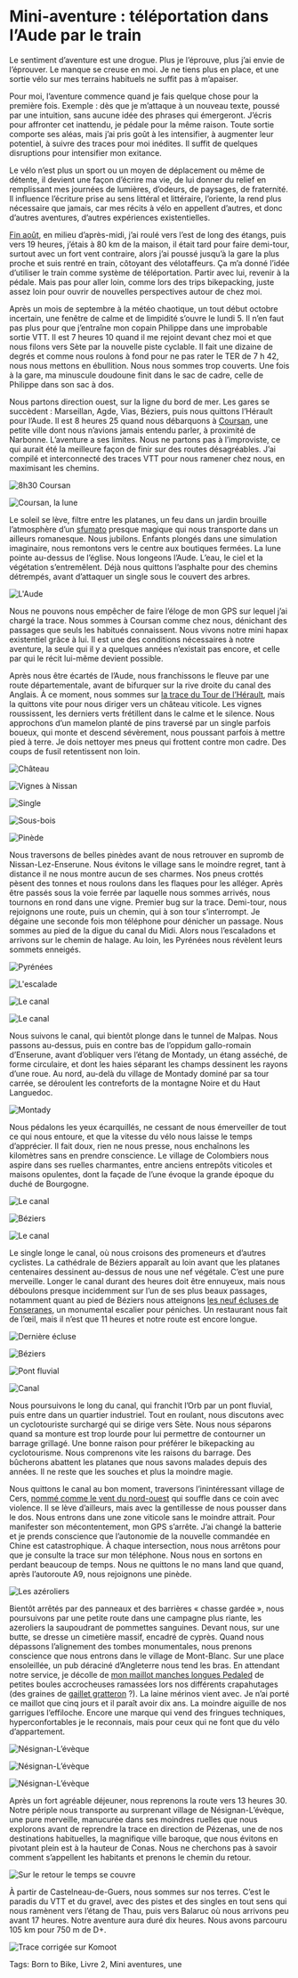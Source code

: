 # Mini-aventure : téléportation dans l’Aude par le train

Le sentiment d’aventure est une drogue. Plus je l’éprouve, plus j’ai envie de l’éprouver. Le manque se creuse en moi. Je ne tiens plus en place, et une sortie vélo sur mes terrains habituels ne suffit pas à m’apaiser.

Pour moi, l’aventure commence quand je fais quelque chose pour la première fois. Exemple : dès que je m’attaque à un nouveau texte, poussé par une intuition, sans aucune idée des phrases qui émergeront. J’écris pour affronter cet inattendu, je pédale pour la même raison. Toute sortie comporte ses aléas, mais j’ai pris goût à les intensifier, à augmenter leur potentiel, à suivre des traces pour moi inédites. Il suffit de quelques disruptions pour intensifier mon exitance.

Le vélo n’est plus un sport ou un moyen de déplacement ou même de détente, il devient une façon d’écrire ma vie, de lui donner du relief en remplissant mes journées de lumières, d’odeurs, de paysages, de fraternité. Il influence l’écriture prise au sens littéral et littéraire, l’oriente, la rend plus nécessaire que jamais, car mes récits à vélo en appellent d’autres, et donc d’autres aventures, d’autres expériences existentielles.

[Fin août](https://www.strava.com/activities/3971747412), en milieu d’après-midi, j’ai roulé vers l’est de long des étangs, puis vers 19 heures, j’étais à 80 km de la maison, il était tard pour faire demi-tour, surtout avec un fort vent contraire, alors j’ai poussé jusqu’à la gare la plus proche et suis rentré en train, côtoyant des vélotaffeurs. Ça m’a donné l’idée d’utiliser le train comme système de téléportation. Partir avec lui, revenir à la pédale. Mais pas pour aller loin, comme lors des trips bikepacking, juste assez loin pour ouvrir de nouvelles perspectives autour de chez moi.

Après un mois de septembre à la météo chaotique, un tout début octobre incertain, une fenêtre de calme et de limpidité s’ouvre le lundi 5. Il n’en faut pas plus pour que j’entraîne mon copain Philippe dans une improbable sortie VTT. Il est 7 heures 10 quand il me rejoint devant chez moi et que nous filons vers Sète par la nouvelle piste cyclable. Il fait une dizaine de degrés et comme nous roulons à fond pour ne pas rater le TER de 7 h 42, nous nous mettons en ébullition. Nous nous sommes trop couverts. Une fois à la gare, ma minuscule doudoune finit dans le sac de cadre, celle de Philippe dans son sac à dos.

Nous partons direction ouest, sur la ligne du bord de mer. Les gares se succèdent : Marseillan, Agde, Vias, Béziers, puis nous quittons l’Hérault pour l’Aude. Il est 8 heures 25 quand nous débarquons à [Coursan](https://fr.wikipedia.org/wiki/Coursan), une petite ville dont nous n’avions jamais entendu parler, à proximité de Narbonne. L’aventure a ses limites. Nous ne partons pas à l’improviste, ce qui aurait été la meilleure façon de finir sur des routes désagréables. J’ai compilé et interconnecté des traces VTT pour nous ramener chez nous, en maximisant les chemins.

![8h30 Coursan](https://tcrouzet.com/images_tc/2020/10/IMG_3978.jpeg)

![Coursan, la lune](https://tcrouzet.com/images_tc/2020/10/IMG_3983.jpeg)

Le soleil se lève, filtre entre les platanes, un feu dans un jardin brouille l’atmosphère d’un [sfumato](https://fr.wikipedia.org/wiki/Sfumato#:~:text=Le%20sfumato%20est%20une%20technique,une%20texture%20lisse%20et%20transparente.) presque magique qui nous transporte dans un ailleurs romanesque. Nous jubilons. Enfants plongés dans une simulation imaginaire, nous remontons vers le centre aux boutiques fermées. La lune pointe au-dessus de l’église. Nous longeons l’Aude. L’eau, le ciel et la végétation s’entremêlent. Déjà nous quittons l’asphalte pour des chemins détrempés, avant d’attaquer un single sous le couvert des arbres.

![L'Aude](https://tcrouzet.com/images_tc/2020/10/IMG_3987.jpeg)

Nous ne pouvons nous empêcher de faire l’éloge de mon GPS sur lequel j’ai chargé la trace. Nous sommes à Coursan comme chez nous, dénichant des passages que seuls les habitués connaissent. Nous vivons notre mini hapax existentiel grâce à lui. Il est une des conditions nécessaires à notre aventure, la seule qui il y a quelques années n’existait pas encore, et celle par qui le récit lui-même devient possible.

Après nous être écartés de l’Aude, nous franchissons le fleuve par une route départementale, avant de bifurquer sur la rive droite du canal des Anglais. À ce moment, nous sommes sur [la trace du Tour de l’Hérault](https://tcrouzet.com/gth/), mais la quittons vite pour nous diriger vers un château viticole. Les vignes roussissent, les derniers verts frétillent dans le calme et le silence. Nous approchons d’un mamelon planté de pins traversé par un single parfois boueux, qui monte et descend sévèrement, nous poussant parfois à mettre pied à terre. Je dois nettoyer mes pneus qui frottent contre mon cadre. Des coups de fusil retentissent non loin.

![Château](https://tcrouzet.com/images_tc/2020/10/IMG_3992.jpeg)

![Vignes à Nissan](https://tcrouzet.com/images_tc/2020/10/IMG_4002.jpeg)

![Single](https://tcrouzet.com/images_tc/2020/10/IMG_4004.jpeg)

![Sous-bois](https://tcrouzet.com/images_tc/2020/10/IMG_4006.jpeg)

![Pinède](https://tcrouzet.com/images_tc/2020/10/IMG_4009.jpeg)

Nous traversons de belles pinèdes avant de nous retrouver en supromb de Nissan-Lez-Enserune. Nous évitons le village sans le moindre regret, tant à distance il ne nous montre aucun de ses charmes. Nos pneus crottés pèsent des tonnes et nous roulons dans les flaques pour les alléger. Après être passés sous la voie ferrée par laquelle nous sommes arrivés, nous tournons en rond dans une vigne. Premier bug sur la trace. Demi-tour, nous rejoignons une route, puis un chemin, qui à son tour s’interrompt. Je dégaine une seconde fois mon téléphone pour dénicher un passage. Nous sommes au pied de la digue du canal du Midi. Alors nous l’escaladons et arrivons sur le chemin de halage. Au loin, les Pyrénées nous révèlent leurs sommets enneigés.

![Pyrénées](https://tcrouzet.com/images_tc/2020/10/IMG_4014.jpeg)

![L'escalade](https://tcrouzet.com/images_tc/2020/10/IMG_4017.jpeg)

![Le canal](https://tcrouzet.com/images_tc/2020/10/IMG_4023.jpeg)

![Le canal](https://tcrouzet.com/images_tc/2020/10/IMG_4025.jpeg)

Nous suivons le canal, qui bientôt plonge dans le tunnel de Malpas. Nous passons au-dessus, puis en contre bas de l’oppidum gallo-romain d’Enserune, avant d’obliquer vers l’étang de Montady, un étang asséché, de forme circulaire, et dont les haies séparant les champs dessinent les rayons d’une roue. Au nord, au-delà du village de Montady dominé par sa tour carrée, se déroulent les contreforts de la montagne Noire et du Haut Languedoc.

![Montady](https://tcrouzet.com/images_tc/2020/10/IMG_4031.jpeg)

Nous pédalons les yeux écarquillés, ne cessant de nous émerveiller de tout ce qui nous entoure, et que la vitesse du vélo nous laisse le temps d’apprécier. Il fait doux, rien ne nous presse, nous enchaînons les kilomètres sans en prendre conscience. Le village de Colombiers nous aspire dans ses ruelles charmantes, entre anciens entrepôts viticoles et maisons opulentes, dont la façade de l’une évoque la grande époque du duché de Bourgogne.

![Le canal](https://tcrouzet.com/images_tc/2020/10/IMG_4040.jpeg)

![Béziers](https://tcrouzet.com/images_tc/2020/10/IMG_4047.jpeg)

![Le canal](https://tcrouzet.com/images_tc/2020/10/IMG_4044.jpeg)

Le single longe le canal, où nous croisons des promeneurs et d’autres cyclistes. La cathédrale de Béziers apparaît au loin avant que les platanes centenaires dessinent au-dessus de nous une nef végétale. C’est une pure merveille. Longer le canal durant des heures doit être ennuyeux, mais nous déboulons presque incidemment sur l’un de ses plus beaux passages, notamment quant au pied de Béziers nous atteignons [les neuf écluses de Fonseranes](https://fr.wikipedia.org/wiki/%C3%89cluses_de_Fonseranes), un monumental escalier pour péniches. Un restaurant nous fait de l’œil, mais il n’est que 11 heures et notre route est encore longue.

![Dernière écluse](https://tcrouzet.com/images_tc/2020/10/IMG_4053.jpeg)

![Béziers](https://tcrouzet.com/images_tc/2020/10/IMG_4064.jpeg)

![Pont fluvial](https://tcrouzet.com/images_tc/2020/10/IMG_4075.jpeg)

![Canal](https://tcrouzet.com/images_tc/2020/10/IMG_4083.jpeg)

Nous poursuivons le long du canal, qui franchit l’Orb par un pont fluvial, puis entre dans un quartier industriel. Tout en roulant, nous discutons avec un cyclotouriste surchargé qui se dirige vers Sète. Nous nous séparons quand sa monture est trop lourde pour lui permettre de contourner un barrage grillagé. Une bonne raison pour préférer le bikepacking au cyclotourisme. Nous comprenons vite les raisons du barrage. Des bûcherons abattent les platanes que nous savons malades depuis des années. Il ne reste que les souches et plus la moindre magie.

Nous quittons le canal au bon moment, traversons l’inintéressant village de Cers, [nommé comme le vent du nord-ouest](https://fr.wikipedia.org/wiki/Cers_(vent)) qui souffle dans ce coin avec violence. Il se lève d’ailleurs, mais avec la gentillesse de nous pousser dans le dos. Nous entrons dans une zone viticole sans le moindre attrait. Pour manifester son mécontentement, mon GPS s’arrête. J’ai changé la batterie et je prends conscience que l’autonomie de la nouvelle commandée en Chine est catastrophique. À chaque intersection, nous nous arrêtons pour que je consulte la trace sur mon téléphone. Nous nous en sortons en perdant beaucoup de temps. Nous ne quittons le no mans land que quand, après l’autoroute A9, nous rejoignons une pinède.

![Les azéroliers](https://tcrouzet.com/images_tc/2020/10/IMG_4102.jpeg)

Bientôt arrêtés par des panneaux et des barrières « chasse gardée », nous poursuivons par une petite route dans une campagne plus riante, les azeroliers la saupoudrant de pommettes sanguines. Devant nous, sur une butte, se dresse un cimetière massif, encadré de cyprès. Quand nous dépassons l’alignement des tombes monumentales, nous prenons conscience que nous entrons dans le village de Mont-Blanc. Sur une place ensoleillée, un pub déraciné d’Angleterre nous tend les bras. En attendant notre service, je décolle de [mon maillot manches longues Pedaled](https://pedaled.com/fr_fr/homme-maillot-de-velo-merinos-manches-longues-bordeaux-essential) de petites boules accrocheuses ramassées lors nos différents crapahutages (des graines de [gaillet gratteron](https://fr.wikipedia.org/wiki/Gaillet_gratteron) ?). La laine mérinos vient avec. Je n’ai porté ce maillot que cinq jours et il paraît avoir dix ans. La moindre aiguille de nos garrigues l’effiloche. Encore une marque qui vend des fringues techniques, hyperconfortables je le reconnais, mais pour ceux qui ne font que du vélo d’appartement.

![Nésignan-L’évèque](https://tcrouzet.com/images_tc/2020/10/IMG_4107.jpeg)

![Nésignan-L’évèque](https://tcrouzet.com/images_tc/2020/10/IMG_4113.jpeg)

![Nésignan-L’évèque](https://tcrouzet.com/images_tc/2020/10/IMG_4116.jpeg)

Après un fort agréable déjeuner, nous reprenons la route vers 13 heures 30. Notre périple nous transporte au surprenant village de Nésignan-L’évèque, une pure merveille, manucurée dans ses moindres ruelles que nous explorons avant de reprendre la trace en direction de Pézenas, une de nos destinations habituelles, la magnifique ville baroque, que nous évitons en pivotant plein est à la hauteur de Conas. Nous ne cherchons pas à savoir comment s’appellent les habitants et prenons le chemin du retour.

![Sur le retour le temps se couvre](https://tcrouzet.com/images_tc/2020/10/IMG_4127.jpeg)

À partir de Castelneau-de-Guers, nous sommes sur nos terres. C’est le paradis du VTT et du gravel, avec des pistes et des singles en tout sens qui nous ramènent vers l’étang de Thau, puis vers Balaruc où nous arrivons peu avant 17 heures. Notre aventure aura duré dix heures. Nous avons parcouru 105 km pour 750 m de D+.

![Trace corrigée sur Komoot](https://tcrouzet.com/images_tc/2020/10/coursan.png)



Tags: Born to Bike, Livre 2, Mini aventures, une